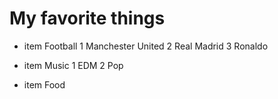 # My favorite things
* item  Football
   1 Manchester United
   2 Real Madrid
   3 Ronaldo
* item  Music
   1 EDM
   2 Pop
   
* item  Food
